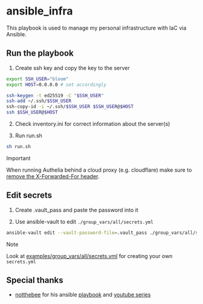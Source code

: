 # ansible_infra

This playbook is used to manage my personal infrastructure with IaC via Ansible.

## Run the playbook

1. Create ssh key and copy the key to the server
```bash
export SSH_USER="bloom"
export HOST=0.0.0.0 # set accordingly

ssh-keygen -t ed25519 -C "$SSH_USER"
ssh-add ~/.ssh/$SSH_USER
ssh-copy-id -i ~/.ssh/$SSH_USER $SSH_USER@$HOST
ssh $SSH_USER@$HOST
```

2. Check inventory.ini for correct information about the server(s)

3. Run run.sh
```bash
sh run.sh
```

> [!IMPORTANT]
> When running Authelia behind a cloud proxy (e.g. cloudflare) make sure to [remove the X-Forwarded-For header](https://www.authelia.com/integration/proxies/forwarded-headers/).

## Edit secrets

1. Create .vault_pass and paste the password into it


2. Use ansible-vault to edit `./group_vars/all/secrets.yml`
```bash
ansible-vault edit --vault-password-file=.vault_pass ./group_vars/all/secrets.yml
```

> [!NOTE]
> Look at [examples/group_vars/all/secrets.yml](https://github.com/blccming/ansible_infra/blob/master/examples/group_vars/all/secrets.yml) for creating your own `secrets.yml`

## Special thanks

- [notthebee](https://github.com/notthebee) for his ansible [playbook](https://github.com/notthebee/infra) and [youtube series](https://yewtu.be/playlist?list=PLkxWXio1KmRoZd88WbrnSnQM5MJY5PjH2)
